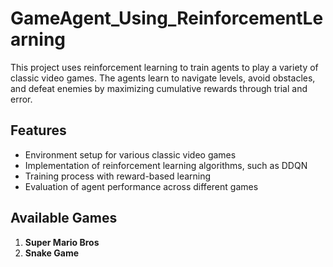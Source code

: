 # GameAgent_Using_ReinforcementLearning
This project uses reinforcement learning to train agents to play a variety of classic video games. The agents learn to navigate levels, avoid obstacles, and defeat enemies by maximizing cumulative rewards through trial and error.

## Features
- Environment setup for various classic video games
- Implementation of reinforcement learning algorithms, such as DDQN
- Training process with reward-based learning
- Evaluation of agent performance across different games

## Available Games
1. **Super Mario Bros**
2. **Snake Game**
